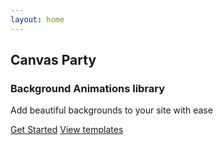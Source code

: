 ```yaml
---
layout: home
---
```


<script>
export default {
  data() {
    return {
      dynamicComponent: null
    }
  },

  mounted() {
    import('@canvas-party/vue').then((module) => {
      this.dynamicComponent = module.default
      console.log(this.dynamicComponent)
    })
  }
}
</script>

  <div ref="wrapper" class="bg-wrapper">
  <!-- <CanvasParty class="index-canvas" :type="'confetti'"/> -->
   <component
   class="index-canvas" 
    v-if="dynamicComponent"
    :is="dynamicComponent"
    :type="'confetti'"
    >
    
  </component>
  </div>
  <div class=hero>
  <h2 class="title">Canvas Party</h2>
  <h3 class="sub-title">Background Animations library</h3>
  <p class="details">Add beautiful backgrounds to your site with ease</p>

<div class="actions-btns">
<a class="get-started" href="/guide/getting-started">Get Started</a>
<a class="view-templates" href="/templates/index">View templates</a>
</div>
  </div>

<style> 
.bg-wrapper {
  position: absolute;
  z-index: 10;
  height: 91vh;
  width: 100%;
}


</style>
